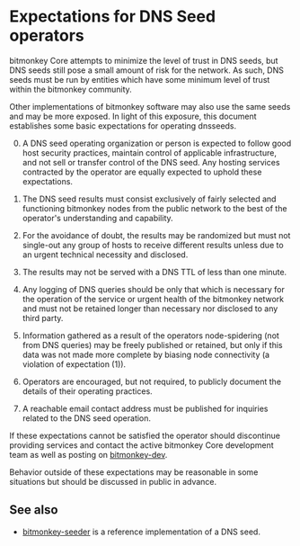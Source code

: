 Expectations for DNS Seed operators
====================================

bitmonkey Core attempts to minimize the level of trust in DNS seeds,
but DNS seeds still pose a small amount of risk for the network.
As such, DNS seeds must be run by entities which have some minimum
level of trust within the bitmonkey community.

Other implementations of bitmonkey software may also use the same
seeds and may be more exposed. In light of this exposure, this
document establishes some basic expectations for operating dnsseeds.

0. A DNS seed operating organization or person is expected to follow good
host security practices, maintain control of applicable infrastructure,
and not sell or transfer control of the DNS seed. Any hosting services
contracted by the operator are equally expected to uphold these expectations.

1. The DNS seed results must consist exclusively of fairly selected and
functioning bitmonkey nodes from the public network to the best of the
operator's understanding and capability.

2. For the avoidance of doubt, the results may be randomized but must not
single-out any group of hosts to receive different results unless due to an
urgent technical necessity and disclosed.

3. The results may not be served with a DNS TTL of less than one minute.

4. Any logging of DNS queries should be only that which is necessary
for the operation of the service or urgent health of the bitmonkey
network and must not be retained longer than necessary nor disclosed
to any third party.

5. Information gathered as a result of the operators node-spidering
(not from DNS queries) may be freely published or retained, but only
if this data was not made more complete by biasing node connectivity
(a violation of expectation (1)).

6. Operators are encouraged, but not required, to publicly document the
details of their operating practices.

7. A reachable email contact address must be published for inquiries
related to the DNS seed operation.

If these expectations cannot be satisfied the operator should
discontinue providing services and contact the active bitmonkey
Core development team as well as posting on
[bitmonkey-dev](https://lists.linuxfoundation.org/mailman/listinfo/bitmonkey-dev).

Behavior outside of these expectations may be reasonable in some
situations but should be discussed in public in advance.

See also
----------
- [bitmonkey-seeder](https://github.com/sipa/bitmonkey-seeder) is a reference implementation of a DNS seed.
